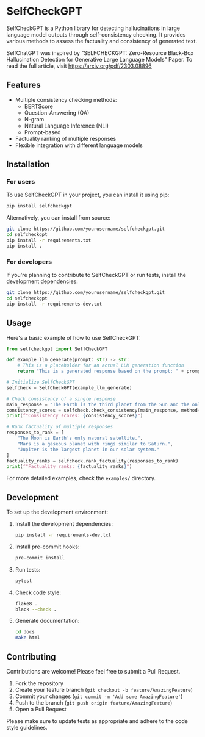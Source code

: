 # SelfCheckGPT

SelfCheckGPT is a Python library for detecting hallucinations in large language model outputs through self-consistency checking. It provides various methods to assess the factuality and consistency of generated text.

SelfChatGPT was inspired by "SELFCHECKGPT: Zero-Resource Black-Box Hallucination Detection for Generative Large Language Models" Paper.  To read the full article, visit https://arxiv.org/pdf/2303.08896


## Features

- Multiple consistency checking methods:
  - BERTScore
  - Question-Answering (QA)
  - N-gram
  - Natural Language Inference (NLI)
  - Prompt-based
- Factuality ranking of multiple responses
- Flexible integration with different language models

## Installation

### For users

To use SelfCheckGPT in your project, you can install it using pip:

```bash
pip install selfcheckgpt
```

Alternatively, you can install from source:

```bash
git clone https://github.com/yourusername/selfcheckgpt.git
cd selfcheckgpt
pip install -r requirements.txt
pip install .
```

### For developers

If you're planning to contribute to SelfCheckGPT or run tests, install the development dependencies:

```bash
git clone https://github.com/yourusername/selfcheckgpt.git
cd selfcheckgpt
pip install -r requirements-dev.txt
```

## Usage

Here's a basic example of how to use SelfCheckGPT:

```python
from selfcheckgpt import SelfCheckGPT

def example_llm_generate(prompt: str) -> str:
    # This is a placeholder for an actual LLM generation function
    return "This is a generated response based on the prompt: " + prompt

# Initialize SelfCheckGPT
selfcheck = SelfCheckGPT(example_llm_generate)

# Check consistency of a single response
main_response = "The Earth is the third planet from the Sun and the only astronomical object known to harbor life."
consistency_scores = selfcheck.check_consistency(main_response, method="nli")
print(f"Consistency scores: {consistency_scores}")

# Rank factuality of multiple responses
responses_to_rank = [
    "The Moon is Earth's only natural satellite.",
    "Mars is a gaseous planet with rings similar to Saturn.",
    "Jupiter is the largest planet in our solar system."
]
factuality_ranks = selfcheck.rank_factuality(responses_to_rank)
print(f"Factuality ranks: {factuality_ranks}")
```

For more detailed examples, check the `examples/` directory.

## Development

To set up the development environment:

1. Install the development dependencies:
   ```bash
   pip install -r requirements-dev.txt
   ```

2. Install pre-commit hooks:
   ```bash
   pre-commit install
   ```

3. Run tests:
   ```bash
   pytest
   ```

4. Check code style:
   ```bash
   flake8 .
   black --check .
   ```

5. Generate documentation:
   ```bash
   cd docs
   make html
   ```

## Contributing

Contributions are welcome! Please feel free to submit a Pull Request.

1. Fork the repository
2. Create your feature branch (`git checkout -b feature/AmazingFeature`)
3. Commit your changes (`git commit -m 'Add some AmazingFeature'`)
4. Push to the branch (`git push origin feature/AmazingFeature`)
5. Open a Pull Request

Please make sure to update tests as appropriate and adhere to the code style guidelines.
